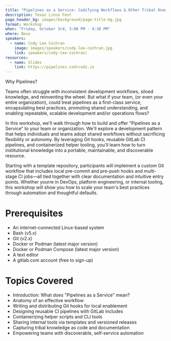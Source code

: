 ```yaml
---
title: "Pipelines as a Service: Codifying Workflows & Other Tribal Knowledge"
description: Texas Linux Fest
page_header_bg: images/background/page-title-bg.jpg
format: Workshop
when: "Friday, October 3rd, 3:00 PM - 4:30 PM"
where: Bevo
speakers:
  - name: Cody Lee Cochran
    image: images/speakers/cody-lee-cochran.jpg
    link: speakers/cody-lee-cochran/
resources:
  - name: Slides
    link: https://pipelines.codrcodz.io
---
```


Why Pipelines?

Teams often struggle with inconsistent development workflows, siloed knowledge,
and reinventing the wheel.  But what if your team, (or even your entire
organization), could treat pipelines as a first-class service, encapsulating
best practices, promoting shared understanding, and enabling repeatable,
scalable development and/or operations flows?

In this workshop, we'll walk through how to build and offer "Pipelines as a
Service" to your team or organization.  We'll explore a development pattern
that helps individuals and teams adopt shared workflows without sacrificing
flexibility or autonomy.  By leveraging Git hooks, reusable GitLab CI
pipelines, and containerized helper tooling, you'll learn how to turn
institutional knowledge into a portable, maintainable, and discoverable
resource.

Starting with a template repository, participants will implement a custom Git
workflow that includes local pre-commit and pre-push hooks and multi-stage CI
jobs—all tied together with clear documentation and intuitive entry points.
Whether yourre in DevOps, platform engineering, or internal tooling, this
workshop will show you how to scale your team's best practices through
automation and thoughtful defaults.

# Prerequisites

* An internet-connected Linux-based system
* Bash (v5.x)
* Git (v2.x)
* Docker or Podman (latest major version)
* Docker or Podman Compose (latest major version)
* A text editor
* A gitlab.com account (free to sign-up)

# Topics Covered

* Introduction: What does "Pipelines as a Service" mean?
* Anatomy of an effective workflow
* Writing and distributing Git hooks for local enablement
* Designing reusable CI pipelines with GitLab includes
* Containerizing helper scripts and CLI tools
* Sharing internal tools via templates and versioned releases
* Capturing tribal knowledge as code and documentation
* Empowering teams with discoverable, self-service automation
